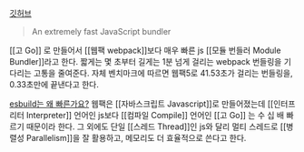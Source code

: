 [깃허브](https://esbuild.github.io)

> An extremely fast JavaScript bundler

[[고 Go]] 로 만들어서 [[웹팩 webpack]]보다 매우 빠른 js [[모듈 번들러 Module Bundler]]라고 한다. 짧게는 몇 초부터 길게는 1분 넘게 걸리는 webpack 번들링을 기다리는 고통을 줄여준다. 자체 벤치마크에 따르면 웹팩5로 41.53초가 걸리는 번들링을, 0.33초만에 끝낸다고 한다.

[esbuild는 왜 빠른가요?](https://esbuild.github.io/faq/#why-is-esbuild-fast)
웹팩은 [[자바스크립트 Javascript]]로 만들어졌는데 [[인터프리터 Interpreter]] 언어인 js보다 [[컴파일 Compile]] 언어인 [[고 Go]] 는 수 십 배 빠르기 때문이라 한다. 그 외에도 단일 [[스레드 Thread]]인 js와 달리 멀티 스레드로 [[병렬성 Parallelism]]을 잘 활용하고, 메모리도 더 효율적으로 쓴다고 한다. 